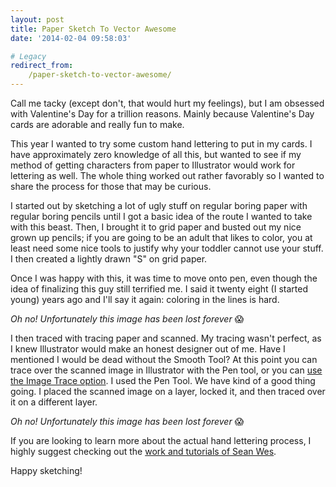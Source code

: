 ```yaml
---
layout: post
title: Paper Sketch To Vector Awesome
date: '2014-02-04 09:58:03'

# Legacy
redirect_from:
    /paper-sketch-to-vector-awesome/
---
```


Call me tacky (except don't, that would hurt my feelings), but I am obsessed with Valentine's Day for a trillion reasons. Mainly because Valentine's Day cards are adorable and really fun to make.

This year I wanted to try some custom hand lettering to put in my cards. I have approximately zero knowledge of all this, but wanted to see if my method of getting characters from paper to Illustrator would work for lettering as well. The whole thing worked out rather favorably so I wanted to share the process for those that may be curious.

I started out by sketching a lot of ugly stuff on regular boring paper with regular boring pencils until I got a basic idea of the route I wanted to take with this beast. Then, I brought it to grid paper and busted out my nice grown up pencils; if you are going to be an adult that likes to color, you at least need some nice tools to justify why your toddler cannot use your stuff. I then created a lightly drawn "S" on grid paper.

Once I was happy with this, it was time to move onto pen, even though the idea of finalizing this guy still terrified me. I said it twenty eight (I started young) years ago and I'll say it again: coloring in the lines is hard.

<em>Oh no! Unfortunately this image has been lost forever</em> 😱

I then traced with tracing paper and scanned. My tracing wasn't perfect, as I knew Illustrator would make an honest designer out of me. Have I mentioned I would be dead without the Smooth Tool? At this point you can trace over the scanned image in Illustrator with the Pen tool, or you can <a href="http://www.creativebloq.com/illustrator/edit-drawings-image-trace-5132576" target="_blank">use the Image Trace option</a>. I used the Pen Tool. We have kind of a good thing going. I placed the scanned image on a layer, locked it, and then traced over it on a different layer.

<em>Oh no! Unfortunately this image has been lost forever</em> 😱

If you are looking to learn more about the actual hand lettering process, I highly suggest checking out the <a href="http://seanwes.com/" target="_blank">work and tutorials of Sean Wes</a>.

Happy sketching!
